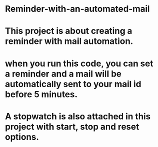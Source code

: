 # Reminder-with-an-automated-mail
# This project is about creating a reminder with mail automation.
# when you run this code, you can set a reminder and a mail will be automatically sent to your mail id before 5 minutes.
# A stopwatch is also attached in this project with start, stop and reset options.
